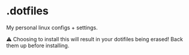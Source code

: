 # .dotfiles
My personal linux configs + settings.

:warning: Choosing to install this will result in your dotifiles being erased! Back them up before installing.
